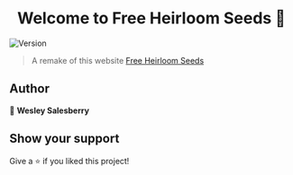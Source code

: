 <h1 align="center">Welcome to Free Heirloom Seeds 👋</h1>
<p>
  <img alt="Version" src="https://img.shields.io/badge/version-0.1.0-blue.svg?cacheSeconds=2592000" />
</p>

> A remake of this website <a href="http://freeheirloomseeds.org/">Free Heirloom Seeds </a> 


## Author

👤 **Wesley Salesberry**


## Show your support

Give a ⭐️ if you liked this project!